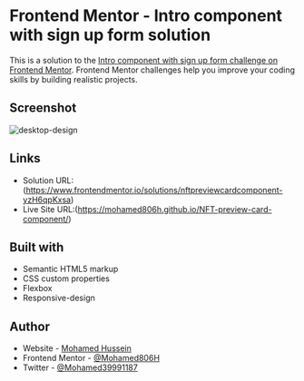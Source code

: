 # Frontend Mentor - Intro component with sign up form solution

This is a solution to the [Intro component with sign up form challenge on Frontend Mentor](https://www.frontendmentor.io/challenges/intro-component-with-signup-form-5cf91bd49edda32581d28fd1). Frontend Mentor challenges help you improve your coding skills by building realistic projects. 

## Screenshot

![desktop-design](https://user-images.githubusercontent.com/91362640/198155670-47ff26b5-2546-4296-a837-b852947eac13.jpg)


## Links

- Solution URL:(https://www.frontendmentor.io/solutions/nftpreviewcardcomponent-yzH6qpKxsa)
- Live Site URL:(https://mohamed806h.github.io/NFT-preview-card-component/)

## Built with

- Semantic HTML5 markup
- CSS custom properties
- Flexbox
- Responsive-design

## Author

- Website - [Mohamed Hussein](https://mohameds7s-portfolio.netlify.app/)
- Frontend Mentor - [@Mohamed806H](https://www.frontendmentor.io/profile/Mohamed806H)
- Twitter - [@Mohamed39991187](https://www.twitter.com/Mohamed39991187)